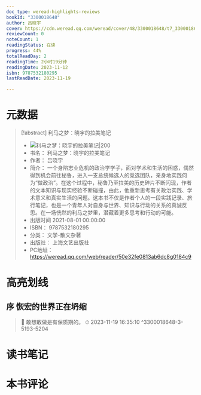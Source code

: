 ```yaml
---
doc_type: weread-highlights-reviews
bookId: "3300018648"
author: 吕晓宇
cover: https://cdn.weread.qq.com/weread/cover/48/3300018648/t7_3300018648.jpg
reviewCount: 0
noteCount: 1
readingStatus: 在读
progress: 44%
totalReadDay: 2
readingTime: 2小时19分钟
readingDate: 2023-11-12
isbn: 9787532180295
lastReadDate: 2023-11-19

---
```

# 元数据
> [!abstract] 利马之梦：晓宇的拉美笔记
> - ![ 利马之梦：晓宇的拉美笔记|200](https://cdn.weread.qq.com/weread/cover/48/3300018648/t7_3300018648.jpg)
> - 书名： 利马之梦：晓宇的拉美笔记
> - 作者： 吕晓宇
> - 简介： 一个身陷志业危机的政治学学子，面对学术和生活的困惑，偶然得到机会前往秘鲁，进入一支总统候选人的竞选团队，亲身地实践何为“做政治”。在这个过程中，秘鲁乃至拉美的历史碎片不断闪现，作者的文本知识与现实经验不断碰撞，由此，他重新思考有关政治实践、学术意义和真实生活的问题。这本书不仅是作者个人的一段实践记录、旅行笔记，也是一个青年人对自身与世界、知识与行动的关系的真诚反思。在一场恍然的利马之梦里，潜藏着更多思考和行动的可能。
> - 出版时间 2021-08-01 00:00:00
> - ISBN： 9787532180295
> - 分类： 文学-散文杂著
> - 出版社： 上海文艺出版社
> - PC地址：https://weread.qq.com/web/reader/50e32fe0813ab6dc8g0184c9

# 高亮划线

## 序 恢宏的世界正在坍缩

> 📌 敢想敢做是有保质期的。 
> ⏱ 2023-11-19 16:35:10 ^3300018648-3-5193-5204

# 读书笔记

# 本书评论
